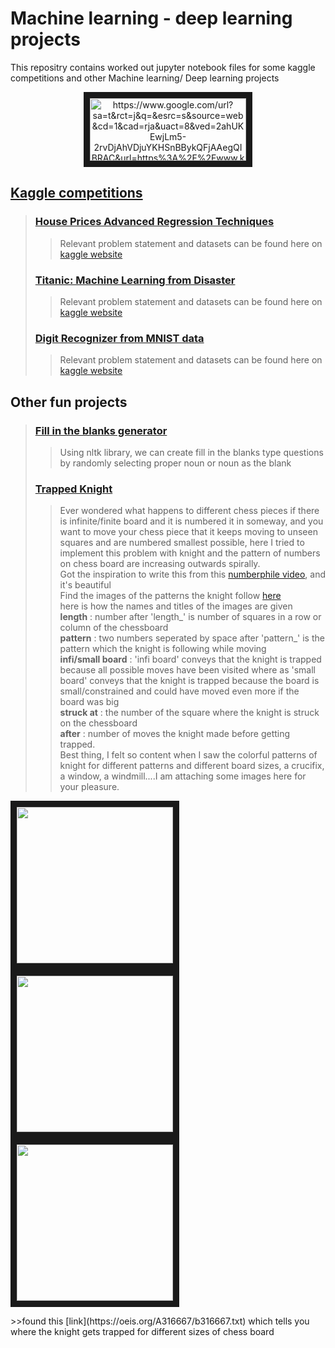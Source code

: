 # Machine learning - deep learning projects
This repositry contains worked out jupyter notebook files for some kaggle competitions and other Machine learning/ Deep learning projects  
<p align="center">
<a target="_blank">
        <img src="https://upload.wikimedia.org/wikipedia/commons/7/7c/Kaggle_logo.png" 
alt="https://www.google.com/url?sa=t&rct=j&q=&esrc=s&source=web&cd=1&cad=rja&uact=8&ved=2ahUKEwjLm5-2rvDjAhVDjuYKHSnBBykQFjAAegQIBRAC&url=https%3A%2F%2Fwww.kaggle.com%2F&usg=AOvVaw358aJVdRF5ENauJCrosrX1" width="250" height="100" border="10" align="center"/></a>
</p>

## [Kaggle competitions](https://github.com/sudheernaidu53/Machine-learning-Deep-learning-projects/tree/master/kaggle%20competitions)  
>### [House Prices Advanced Regression Techniques](https://github.com/sudheernaidu53/Machine-learning-Deep-learning-projects/tree/master/kaggle%20competitions/House%20Prices%20Advanced%20Regression%20Techniques)  
>> Relevant problem statement and datasets can be found here on [kaggle website](https://www.kaggle.com/c/house-prices-advanced-regression-techniques)  
>### [Titanic: Machine Learning from Disaster](https://github.com/sudheernaidu53/Machine-learning-Deep-learning-projects/tree/master/kaggle%20competitions/Titanic%2C%20machine%20learning%20from%20disaster)  
>> Relevant problem statement and datasets can be found here on [kaggle website](https://www.kaggle.com/c/titanic)  
>### [Digit Recognizer from MNIST data](https://github.com/sudheernaidu53/Machine-learning-Deep-learning-projects/tree/master/kaggle%20competitions/digit%20recogniser)  
>> Relevant problem statement and datasets can be found here on [kaggle website](https://www.kaggle.com/c/digit-recognizer)  

## Other fun projects  
>### [Fill in the blanks generator](https://github.com/sudheernaidu53/Machine-learning-Deep-learning-projects/tree/master/fill%20in%20the%20blanks%20using%20nltk)  
>> Using nltk library, we can create fill in the blanks type questions by randomly selecting proper noun or noun as the blank  
>### [Trapped Knight](https://github.com/sudheernaidu53/Machine-learning-Deep-learning-projects/tree/master/The%20trapped%20knight)  
>>Ever wondered what happens to different chess pieces if there is infinite/finite board and it is numbered it in someway, and you want to move your chess piece that it keeps moving to unseen squares and are numbered smallest possible, here I tried to implement this problem with knight and the pattern of numbers on chess board are increasing outwards spirally.  
>>Got the inspiration to write this from this [numberphile video](https://www.youtube.com/watch?v=RGQe8waGJ4w), and it's beautiful  
>>Find the images of the patterns the knight follow [here](https://github.com/sudheernaidu53/Machine-learning-Deep-learning-projects/tree/master/The%20trapped%20knight/images)  
here is how the names and titles of the images are given  
**length** : number after 'length_' is number of squares in a row or column of the chessboard  
**pattern** : two numbers seperated by space after 'pattern_' is the pattern which the knight is following while moving  
**infi/small board** : 'infi board' conveys that the knight is trapped because all possible moves have been visited where as 'small board' conveys that the knight is trapped because the board is small/constrained and could have moved even more if the board was big  
**struck at** : the number of the square where the knight is struck on the chessboard  
**after** : number of moves the knight made before getting trapped.  
Best thing, I felt so content when I saw the colorful patterns of knight for different patterns and different board sizes, a crucifix, a window, a windmill....I am attaching some images here for your pleasure.  
<p float="left">
  <img src = "https://github.com/sudheernaidu53/Machine-learning-Deep-learning-projects/blob/master/The%20trapped%20knight/images/length%20_%20100%20pattern%20_%202%203%20infi%20boardstruck%20at%204698%20after%204634%20steps.png" 
width="250" height="250" border="10" />
  <img src="https://github.com/sudheernaidu53/Machine-learning-Deep-learning-projects/blob/master/The%20trapped%20knight/images/length%20_%20150%20pattern%20_%203%204%20infi%20boardstruck%20at%201164%20after%201888%20steps.png" 
width="250" height="250" border="10" /> 
  <img src="https://github.com/sudheernaidu53/Machine-learning-Deep-learning-projects/blob/master/The%20trapped%20knight/images/length%20_%201000%20pattern%20_%204%2010%20infi%20boardstruck%20at%2026967%20after%207574%20steps.png" 
width="250" height="250" border="10" width="100" />
</p>
>>found this [link](https://oeis.org/A316667/b316667.txt) which tells you where the knight gets trapped for different sizes of chess board

